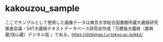 # kakouzou_sample

ここでサンプルとして使用した画像データは東京大学総合図書館所蔵大蔵経研究推進会議・SAT大蔵経テキストデータベース研究会作成「万暦版大蔵経（嘉興蔵/径山蔵）デジタル版
」である。https://dzkimgs.l.u-tokyo.ac.jp/kkz/
